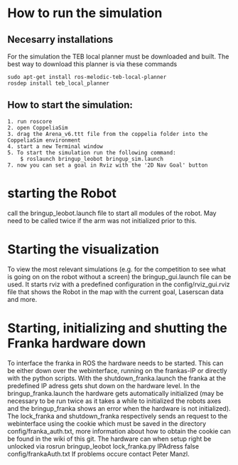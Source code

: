 # How to run the simulation 

## Necesarry installations
For the simulation the TEB local planner must be downloaded and built. The best way to download this planner is via these commands
    
	sudo apt-get install ros-melodic-teb-local-planner
	rosdep install teb_local_planner
    
## How to start the simulation:
	1. run roscore
	2. open CoppeliaSim
	3. drag the Arena_v6.ttt file from the coppelia folder into the CoppeliaSim environment
	4. start a new Terminal window
	5. To start the simulation run the following command:
		$ roslaunch bringup_leobot bringup_sim.launch
	7. now you can set a goal in Rviz with the '2D Nav Goal' button

# starting the Robot 
call the bringup_leobot.launch file to start all modules of the robot. May need to be called twice if the arm was not initialized prior to this. 

# Starting the visualization
To view the most relevant simulations (e.g. for the competition to see what is going on on the robot without a screen) the bringup_gui.launch file can be used. It starts rviz with a predefined configuration in the config/rviz_gui.rviz file that shows the Robot in the map with the current goal, Laserscan data and more. 

# Starting, initializing and shutting the Franka hardware down
To interface the franka in ROS the hardware needs to be started. This can be either down over the webinterface, running on the frankas-IP or directly with the python scripts. 
With the shutdown_franka.launch the franka at the predefined IP adress gets shut down on the hardware level. In the bringup_franka.launch the hardware gets automatically initialized (may be necessary to be run twice as it takes a while to initialized the robots axes and the bringup_franka shows an error when the hardware is not initialized). 
The lock_franka and shutdown_franka respectively sends an request to the webinterface using the cookie which must be saved in the directory config/franka_auth.txt, more information about how to obtain the cookie can be found in the wiki of this git. The hardware can when setup right be unlocked via 
rosrun bringup_leobot lock_franka.py IPAdress false config/frankaAuth.txt
If problems occure contact Peter Manzl. 


